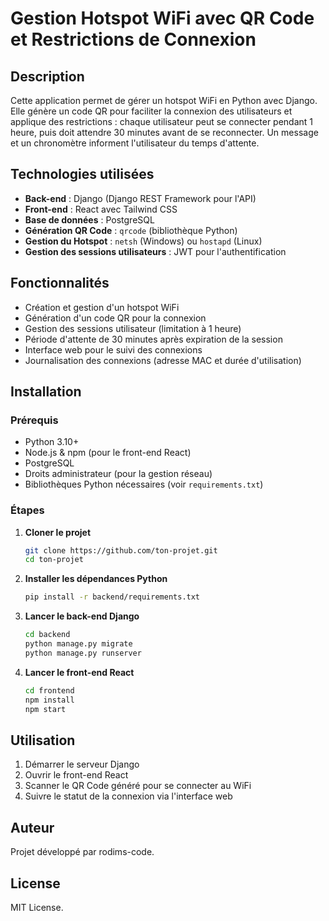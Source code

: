 # Gestion Hotspot WiFi avec QR Code et Restrictions de Connexion

## Description
Cette application permet de gérer un hotspot WiFi en Python avec Django. Elle génère un code QR pour faciliter la connexion des utilisateurs et applique des restrictions : chaque utilisateur peut se connecter pendant 1 heure, puis doit attendre 30 minutes avant de se reconnecter. Un message et un chronomètre informent l'utilisateur du temps d'attente.

## Technologies utilisées
- **Back-end** : Django (Django REST Framework pour l'API)
- **Front-end** : React avec Tailwind CSS
- **Base de données** : PostgreSQL
- **Génération QR Code** : `qrcode` (bibliothèque Python)
- **Gestion du Hotspot** : `netsh` (Windows) ou `hostapd` (Linux)
- **Gestion des sessions utilisateurs** : JWT pour l'authentification

## Fonctionnalités
- Création et gestion d'un hotspot WiFi
- Génération d'un code QR pour la connexion
- Gestion des sessions utilisateur (limitation à 1 heure)
- Période d'attente de 30 minutes après expiration de la session
- Interface web pour le suivi des connexions
- Journalisation des connexions (adresse MAC et durée d'utilisation)

## Installation

### Prérequis
- Python 3.10+
- Node.js & npm (pour le front-end React)
- PostgreSQL
- Droits administrateur (pour la gestion réseau)
- Bibliothèques Python nécessaires (voir `requirements.txt`)

### Étapes
1. **Cloner le projet**
   ```sh
   git clone https://github.com/ton-projet.git
   cd ton-projet
   ```
2. **Installer les dépendances Python**
   ```sh
   pip install -r backend/requirements.txt
   ```
3. **Lancer le back-end Django**
   ```sh
   cd backend
   python manage.py migrate
   python manage.py runserver
   ```
4. **Lancer le front-end React**
   ```sh
   cd frontend
   npm install
   npm start
   ```

## Utilisation
1. Démarrer le serveur Django
2. Ouvrir le front-end React
3. Scanner le QR Code généré pour se connecter au WiFi
4. Suivre le statut de la connexion via l'interface web

## Auteur
Projet développé par rodims-code.

## License
MIT License.

